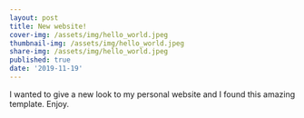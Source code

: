 ```yaml
---
layout: post
title: New website!
cover-img: /assets/img/hello_world.jpeg
thumbnail-img: /assets/img/hello_world.jpeg
share-img: /assets/img/hello_world.jpeg
published: true
date: '2019-11-19'
---
```


I wanted to give a new look to my personal website and I found this amazing template. Enjoy.
